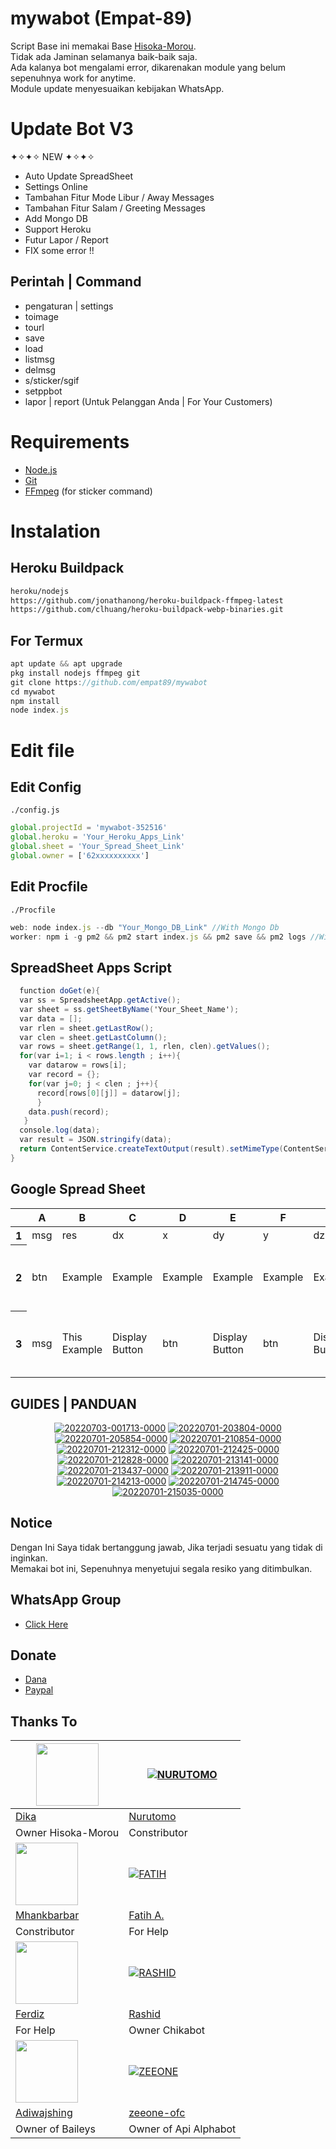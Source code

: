 # mywabot (Empat-89)
Script Base ini memakai Base [Hisoka-Morou](https://github.com/DikaArdnt/Hisoka-Morou).<br/>
Tidak ada Jaminan selamanya baik-baik saja.<br/>
Ada kalanya bot mengalami error, dikarenakan module yang belum sepenuhnya work for anytime.<br/>
Module update menyesuaikan kebijakan WhatsApp.<br/>

# Update Bot V3
✦✧✦✧ NEW ✦✧✦✧<br/>
* Auto Update SpreadSheet<br/>
* Settings Online <br/>
* Tambahan Fitur Mode Libur / Away Messages<br/>
* Tambahan Fitur Salam / Greeting Messages<br/>
* Add Mongo DB <br/>
* Support Heroku <br/>
* Futur Lapor / Report <br/>
* FIX some error !!

## Perintah | Command
* pengaturan | settings
* toimage
* tourl
* save
* load
* listmsg
* delmsg
* s/sticker/sgif
* setppbot
* lapor | report (Untuk Pelanggan Anda | For Your Customers)

# Requirements
* [Node.js](https://nodejs.org/en/)
* [Git](https://git-scm.com/downloads)
* [FFmpeg](https://github.com/BtbN/FFmpeg-Builds/releases/download/autobuild-2020-12-08-13-03/ffmpeg-n4.3.1-26-gca55240b8c-win64-gpl-4.3.zip) (for sticker command)

# Instalation
## Heroku Buildpack
```bash
heroku/nodejs
https://github.com/jonathanong/heroku-buildpack-ffmpeg-latest
https://github.com/clhuang/heroku-buildpack-webp-binaries.git
```
## For Termux
```ts
apt update && apt upgrade
pkg install nodejs ffmpeg git
git clone https://github.com/empat89/mywabot
cd mywabot
npm install
node index.js
```

# Edit file
## Edit Config
`./config.js`
```ts
global.projectId = 'mywabot-352516'
global.heroku = 'Your_Heroku_Apps_Link'
global.sheet = 'Your_Spread_Sheet_Link'
global.owner = ['62xxxxxxxxxx']
```
## Edit Procfile
`./Procfile`
```ts
web: node index.js --db "Your_Mongo_DB_Link" //With Mongo Db
worker: npm i -g pm2 && pm2 start index.js && pm2 save && pm2 logs //Without Mongo Db
```

## SpreadSheet Apps Script
```gs
  function doGet(e){
  var ss = SpreadsheetApp.getActive();
  var sheet = ss.getSheetByName('Your_Sheet_Name');
  var data = [];
  var rlen = sheet.getLastRow();
  var clen = sheet.getLastColumn();
  var rows = sheet.getRange(1, 1, rlen, clen).getValues();
  for(var i=1; i < rows.length ; i++){
    var datarow = rows[i];
    var record = {};
    for(var j=0; j < clen ; j++){
      record[rows[0][j]] = datarow[j];
      }
    data.push(record);
   }
  console.log(data);
  var result = JSON.stringify(data);
  return ContentService.createTextOutput(result).setMimeType(ContentService.MimeType.JSON);
}
```

## Google Spread Sheet
<p align="center">
<meta http-equiv="Content-Type" content="text/html; charset=utf-8"><link type="text/css" rel="stylesheet" href="resources/sheet.css" >
<div class="ritz grid-container" dir="ltr"><table class="waffle" cellspacing="0" cellpadding="0"><thead><tr><th class="row-header freezebar-origin-ltr"></th><th id="697064570C0" style="width:100px;" class="column-headers-background">A</th><th id="697064570C1" style="width:100px;" class="column-headers-background">B</th><th id="697064570C2" style="width:100px;" class="column-headers-background">C</th><th id="697064570C3" style="width:100px;" class="column-headers-background">D</th><th id="697064570C4" style="width:100px;" class="column-headers-background">E</th><th id="697064570C5" style="width:100px;" class="column-headers-background">F</th><th id="697064570C6" style="width:100px;" class="column-headers-background">G</th><th id="697064570C7" style="width:100px;" class="column-headers-background">H</th><th id="697064570C8" style="width:100px;" class="column-headers-background">I</th><th id="697064570C9" style="width:100px;" class="column-headers-background">J</th><th id="697064570C10" style="width:100px;" class="column-headers-background">K</th><th id="697064570C11" style="width:100px;" class="column-headers-background">L</th><th id="697064570C12" style="width:100px;" class="column-headers-background">M</th><th id="697064570C13" style="width:65px;" class="column-headers-background">N</th></tr></thead><tbody><tr style="height: 20px"><th id="697064570R0" style="height: 20px;" class="row-headers-background"><div class="row-header-wrapper" style="line-height: 20px">1</div></th><td class="s0" dir="ltr">msg</td><td class="s0" dir="ltr">res</td><td class="s0" dir="ltr">dx</td><td class="s0" dir="ltr">x</td><td class="s0" dir="ltr">dy</td><td class="s0" dir="ltr">y</td><td class="s0" dir="ltr">dz</td><td class="s0" dir="ltr">z</td><td class="s0" dir="ltr">dxu</td><td class="s0" dir="ltr">xu</td><td class="s0" dir="ltr">dyu</td><td class="s0" dir="ltr">yu</td><td class="s0" dir="ltr">img</td><td class="s0" dir="ltr">set</td></tr><tr style="height: 20px"><th id="697064570R1" style="height: 20px;" class="row-headers-background"><div class="row-header-wrapper" style="line-height: 20px">2</div></th><td class="s1" dir="ltr">btn</td><td class="s2" dir="ltr">Example</td><td class="s2" dir="ltr">Example</td><td class="s2" dir="ltr">Example</td><td class="s2" dir="ltr">Example</td><td class="s2" dir="ltr">Example</td><td class="s2" dir="ltr">Example</td><td class="s2" dir="ltr">Example</td><td class="s2" dir="ltr">Example</td><td class="s3 softmerge" dir="ltr"><div class="softmerge-inner" style="width:97px;left:-1px"><a target="_blank" href="https://telegra.ph/file/64485bc8cd5b89a1ad3a9.jpg">https://telegra.ph/file/64485bc8cd5b89a1ad3a9.jpg</a></div></td><td class="s2" dir="ltr">Example</td><td class="s3 softmerge" dir="ltr"><div class="softmerge-inner" style="width:97px;left:-1px"><a target="_blank" href="https://telegra.ph/file/64485bc8cd5b89a1ad3a9.jpg">https://telegra.ph/file/64485bc8cd5b89a1ad3a9.jpg</a></div></td><td class="s3 softmerge" dir="ltr"><div class="softmerge-inner" style="width:97px;left:-1px"><a target="_blank" href="https://telegra.ph/file/64485bc8cd5b89a1ad3a9.jpg">https://telegra.ph/file/64485bc8cd5b89a1ad3a9.jpg</a></div></td><td class="s2" dir="ltr">15</td></tr><tr style="height: 20px"><th id="697064570R2" style="height: 20px;" class="row-headers-background"><div class="row-header-wrapper" style="line-height: 20px">3</div></th><td class="s4" dir="ltr">msg</td><td class="s5" dir="ltr">This Example</td><td class="s5" dir="ltr">Display Button</td><td class="s5" dir="ltr">btn</td><td class="s5" dir="ltr">Display Button</td><td class="s5" dir="ltr">btn</td><td class="s5" dir="ltr">Display Button</td><td class="s5" dir="ltr">btn</td><td class="s5" dir="ltr">Display Url</td><td class="s6 softmerge" dir="ltr"><div class="softmerge-inner" style="width:97px;left:-1px"><a target="_blank" href="https://t.me/hasanbinharun">https://t.me/hasanbinharun</a></div></td><td class="s5" dir="ltr">Display Url</td><td class="s6 softmerge" dir="ltr"><div class="softmerge-inner" style="width:97px;left:-1px"><a target="_blank" href="https://facebook.com/aba.alyaa">https://facebook.com/aba.alyaa</a></div></td><td class="s6 softmerge" dir="ltr"><div class="softmerge-inner" style="width:97px;left:-1px"><a target="_blank" href="https://telegra.ph/file/64485bc8cd5b89a1ad3a9.jpg">https://telegra.ph/file/64485bc8cd5b89a1ad3a9.jpg</a></div></td><td class="s5" dir="ltr">15</td></tr></tbody></table></div>
</p>

## GUIDES | PANDUAN
<p align="center">
<a href="https://youtube.com/channel/UCVmrkgbpEeILFUcwx7ZC0uA7"><img src="https://i.ibb.co/mzmV1H9/20220703-001713-0000.png" alt="20220703-001713-0000" border="0"></a>
<a href="https://ibb.co/yRHHYmV"><img src="https://i.ibb.co/CtRRMpW/20220701-203804-0000.png" alt="20220701-203804-0000" border="0" /></a>
<a href="https://ibb.co/ZMzfvcZ"><img src="https://i.ibb.co/Jsjc8rh/20220701-205854-0000.png" alt="20220701-205854-0000" border="0"></a>
<a href="https://ibb.co/7CfSYmH"><img src="https://i.ibb.co/pw710Fg/20220701-210854-0000.png" alt="20220701-210854-0000" border="0"></a>
<a href="https://ibb.co/Jt3S8Y8"><img src="https://i.ibb.co/sRWXcTc/20220701-212312-0000.png" alt="20220701-212312-0000" border="0"></a>
<a href="https://ibb.co/JkcR0qX"><img src="https://i.ibb.co/nkwsZBh/20220701-212425-0000.png" alt="20220701-212425-0000" border="0"></a>
<a href="https://ibb.co/s6sC528"><img src="https://i.ibb.co/9VyhwNQ/20220701-212828-0000.png" alt="20220701-212828-0000" border="0"></a>
<a href="https://ibb.co/VSJKr7d"><img src="https://i.ibb.co/FwmPNS9/20220701-213141-0000.png" alt="20220701-213141-0000" border="0"></a>
<a href="https://ibb.co/5KL7L27"><img src="https://i.ibb.co/qJpZpxZ/20220701-213437-0000.png" alt="20220701-213437-0000" border="0"></a>
<a href="https://ibb.co/kQ4SmRg"><img src="https://i.ibb.co/f4kxDhY/20220701-213911-0000.png" alt="20220701-213911-0000" border="0"></a>
<a href="https://ibb.co/T4C7jSB"><img src="https://i.ibb.co/VgKznZW/20220701-214213-0000.png" alt="20220701-214213-0000" border="0"></a>
<a href="https://ibb.co/9TsLWJs"><img src="https://i.ibb.co/J754HN5/20220701-214745-0000.png" alt="20220701-214745-0000" border="0"></a>
<a href="https://ibb.co/QP7r7VK"><img src="https://i.ibb.co/bsjzjVK/20220701-215035-0000.png" alt="20220701-215035-0000" border="0"></a>
</p>


## Notice
Dengan Ini Saya tidak bertanggung jawab, Jika terjadi sesuatu yang tidak di inginkan.<br/>
Memakai bot ini, Sepenuhnya menyetujui segala resiko yang ditimbulkan.

## WhatsApp Group
- [Click Here](https://chat.whatsapp.com/InZWuya76b76LjjFuWnQIg)


## Donate
- [Dana](https://link.dana.id/qr/2t8fnli)
- [Paypal](https://paypal.me/mfh489)


## Thanks To 
<a href="https://github.com/DikaArdnt"><img src="https://github.com/DikaArdnt.png?size=100" width="100" height="100"></a> | [![NURUTOMO](https://github.com/Nurutomo.png?size=100)](https://github.com/Nurutomo) 
---|---
[Dika](https://github.com/DikaArdnt)  | [Nurutomo](https://github.com/Nurutomo)
Owner Hisoka-Morou | Constributor |
<a href="https://github.com/MhankBarBar"><img src="https://github.com/MhankBarBar.png?size=100" width="100" height="100"></a> | [![FATIH](https://github.com/fatiharridho.png?size=100)](https://github.com/fatiharridho) 
[Mhankbarbar](https://github.com/MhankBarBar)  | [Fatih A.](https://github.com/fatiharridho)
Constributor | For Help |
<a href="https://github.com/FERDIZ-afk"><img src="https://github.com/FERDIZ-afk.png?size=100" width="100" height="100"></a> | [![RASHID](http://github.com/rashidsiregar28.png?size=100)](http://github.com/rashidsiregar28) 
[Ferdiz](https://github.com/FERDIZ-afk)  | [Rashid](https://github.com/rashidsiregar28)
For Help | Owner Chikabot |
<a href="https://github.com/adiwajshing"><img src="https://github.com/adiwajshing.png?size=100" width="100" height="100"></a> | [![ZEEONE](http://github.com/zeeone-ofc.png?size=100)](http://github.com/zeeone-ofc) 
[Adiwajshing](https://github.com/adiwajshing) | [zeeone-ofc](https://zeeone-ofc.github.io)
Owner of Baileys | Owner of Api Alphabot |
